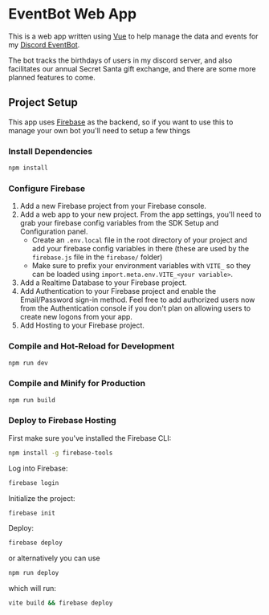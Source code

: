 # EventBot Web App

This is a web app written using [Vue](https://vuejs.org/) to help manage the data and events for my [Discord EventBot](https://github.com/NickAlldredge/discord-event-bot).

The bot tracks the birthdays of users in my discord server, and also facilitates our annual Secret Santa gift exchange, and there are some more planned features to come.

## Project Setup

This app uses [Firebase](https://firebase.google.com/) as the backend, so if you want to use this to manage your own bot you'll need to setup a few things

### Install Dependencies

```sh
npm install
```

### Configure Firebase

1. Add a new Firebase project from your Firebase console.
2. Add a web app to your new project. From the app settings, you'll need to grab your firebase config variables from the SDK Setup and Configuration panel.
    - Create an `.env.local` file in the root directory of your project and add your firebase config variables in there (these are used by the `firebase.js` file in the `firebase/` folder)
    - Make sure to prefix your environment variables with `VITE_` so they can be loaded using `import.meta.env.VITE_<your variable>`.
3. Add a Realtime Database to your Firebase project.
4. Add Authentication to your Firebase project and enable the Email/Password sign-in method. Feel free to add authorized users now from the Authentication console if you don't plan on allowing users to create new logons from your app.
5. Add Hosting to your Firebase project.

### Compile and Hot-Reload for Development

```sh
npm run dev
```

### Compile and Minify for Production

```sh
npm run build
```

### Deploy to Firebase Hosting

First make sure you've installed the Firebase CLI:
```sh
npm install -g firebase-tools
```

Log into Firebase:
```sh
firebase login
```

Initialize the project:
```sh
firebase init
```

Deploy:
```sh
firebase deploy
```
or alternatively you can use
```sh
npm run deploy
```
which will run:
```sh
vite build && firebase deploy
```